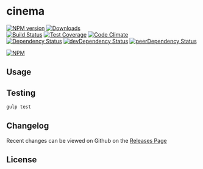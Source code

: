 # cinema 
[![NPM version](https://badge.fury.io/js/cinema.svg)](http://badge.fury.io/js/cinema) [![Downloads](http://img.shields.io/npm/dm/cinema.svg)](http://badge.fury.io/js/cinema)   
[![Build Status](https://travis-ci.org//cinema.svg?branch=master)](https://travis-ci.org//cinema) [![Test Coverage](https://codeclimate.com/github//cinema/badges/coverage.svg)](https://codeclimate.com/github//cinema) [![Code Climate](https://codeclimate.com/github//cinema/badges/gpa.svg)](https://codeclimate.com/github//cinema)   
[![Dependency Status](https://david-dm.org//cinema.svg)](https://david-dm.org//cinema) [![devDependency Status](https://david-dm.org//cinema/dev-status.svg)](https://david-dm.org//cinema#info=devDependencies) [![peerDependency Status](https://david-dm.org//cinema/peer-status.svg)](https://david-dm.org//cinema#info=peerDependencies)    


> 

[![NPM](https://nodei.co/npm/cinema.png?downloads=true&downloadRank=true&stars=true)](https://nodei.co/npm/cinema)

## Usage


## Testing
```bash
gulp test
```

## Changelog

Recent changes can be viewed on Github on the [Releases Page](https://github.com//cinema/releases)

## License



